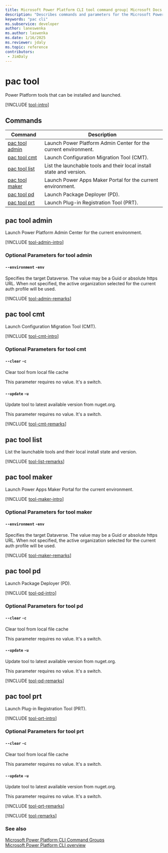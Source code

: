 ```yaml
---
title: Microsoft Power Platform CLI tool command group| Microsoft Docs
description: "Describes commands and parameters for the Microsoft Power Platform CLI tool command group."
keywords: "pac cli"
ms.subservice: developer
author: laneswenka
ms.author: laswenka
ms.date: 1/16/2025
ms.reviewer: jdaly
ms.topic: reference
contributors: 
 - JimDaly
---
```

<!-- 
Do not edit this file. 
This file is generated by a program and any changes will be overwritten when this topic is re-generated.
Use the include files to add additional content to this topic.
-->
# pac tool

Power Platform tools that can be installed and launched.

[!INCLUDE [tool-intro](includes/tool-intro.md)]

## Commands

|Command|Description|
|---------|---------|
|[pac tool admin](#pac-tool-admin)|Launch Power Platform Admin Center for the current environment.|
|[pac tool cmt](#pac-tool-cmt)|Launch Configuration Migration Tool (CMT).|
|[pac tool list](#pac-tool-list)|List the launchable tools and their local install state and version.|
|[pac tool maker](#pac-tool-maker)|Launch Power Apps Maker Portal for the current environment.|
|[pac tool pd](#pac-tool-pd)|Launch Package Deployer (PD).|
|[pac tool prt](#pac-tool-prt)|Launch Plug-in Registration Tool (PRT).|


## pac tool admin

Launch Power Platform Admin Center for the current environment.

[!INCLUDE [tool-admin-intro](includes/tool-admin-intro.md)]


### Optional Parameters for tool admin

#### `--environment` `-env`

Specifies the target Dataverse. The value may be a Guid or absolute https URL. When not specified, the active organization selected for the current auth profile will be used.

[!INCLUDE [tool-admin-remarks](includes/tool-admin-remarks.md)]

## pac tool cmt

Launch Configuration Migration Tool (CMT).

[!INCLUDE [tool-cmt-intro](includes/tool-cmt-intro.md)]


### Optional Parameters for tool cmt

#### `--clear` `-c`

Clear tool from local file cache

This parameter requires no value. It's a switch.

#### `--update` `-u`

Update tool to latest available version from nuget.org.

This parameter requires no value. It's a switch.

[!INCLUDE [tool-cmt-remarks](includes/tool-cmt-remarks.md)]

## pac tool list

List the launchable tools and their local install state and version.

[!INCLUDE [tool-list-remarks](includes/tool-list-remarks.md)]

## pac tool maker

Launch Power Apps Maker Portal for the current environment.

[!INCLUDE [tool-maker-intro](includes/tool-maker-intro.md)]


### Optional Parameters for tool maker

#### `--environment` `-env`

Specifies the target Dataverse. The value may be a Guid or absolute https URL. When not specified, the active organization selected for the current auth profile will be used.

[!INCLUDE [tool-maker-remarks](includes/tool-maker-remarks.md)]

## pac tool pd

Launch Package Deployer (PD).

[!INCLUDE [tool-pd-intro](includes/tool-pd-intro.md)]


### Optional Parameters for tool pd

#### `--clear` `-c`

Clear tool from local file cache

This parameter requires no value. It's a switch.

#### `--update` `-u`

Update tool to latest available version from nuget.org.

This parameter requires no value. It's a switch.

[!INCLUDE [tool-pd-remarks](includes/tool-pd-remarks.md)]

## pac tool prt

Launch Plug-in Registration Tool (PRT).

[!INCLUDE [tool-prt-intro](includes/tool-prt-intro.md)]


### Optional Parameters for tool prt

#### `--clear` `-c`

Clear tool from local file cache

This parameter requires no value. It's a switch.

#### `--update` `-u`

Update tool to latest available version from nuget.org.

This parameter requires no value. It's a switch.

[!INCLUDE [tool-prt-remarks](includes/tool-prt-remarks.md)]

[!INCLUDE [tool-remarks](includes/tool-remarks.md)]

### See also

[Microsoft Power Platform CLI Command Groups](index.md)<br />
[Microsoft Power Platform CLI overview](../introduction.md)